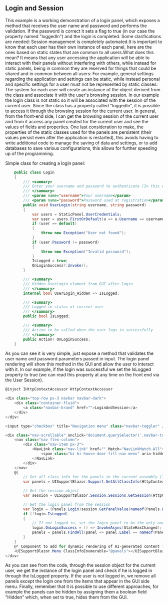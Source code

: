 ﻿## Login and Session

This example is a working demonstration of a login panel, which exposes a method that receives the user name and password and performs the validation. If the password is correct it sets a flag to true (in our case the property named "loggedIn") and the login is completed.
Some clarifications are needed: Session management is completely automated.It is important to know that each user has their own instance of each panel, here are the ones based on static states that are common to all users.What does this mean? It means that any user accessing the application will be able to interact with their panels without interfering with others, while instead for static panels, being in common they are reserved for things that could be shared and in common between all users: For example, general settings regarding the application and settings can be static, while instead personal and specific settings for a user must not be represented by static classes: The system for each user will create an instance of the object derived from the class and associate it with the user's browsing session. In our example the login class is not static so it will be associated with the session of the current user. Since the class has a property called "loggedIn", it is possible to access it through the browsing session for the current user. In general, from the front-end side, I can get the browsing session of the current user and from it access any panel created for the current user and see the values ​​of fields and properties.
One last consideration to make, the properties of the static classes used for the panels are persistent (their values ​​persist even after the application is restarted), this avoids having to write additional code to manage the saving of data and settings, or to add databases to save various configurations, this allows for further speeding up of the programming.

Simple class for creating a login panel:

```csharp
    public class Login
    {
        /// <summary>
        /// Enter your username and password to authenticate (In this example you can use "demo" and "password")
        /// </summary>
        /// <param name="username">Your username</param>
        /// <param name="password">Password used at registration</param>
        public void UserLogin(string username, string password)
        {
            var users = StaticPanel.UserCredentials;            
            var user = users.FirstOrDefault(u => u.Username == username);
            if (user == default)
            {
                throw new Exception("User not found");
            }
            if (user.Password != password)
            {
                throw new Exception("Invalid password");
            }
            IsLogged = true;
            OnLoginSuccess?.Invoke();
        }

        /// <summary>
        /// Hidden UserLogin element from GUI after login
        /// </summary>
        internal bool UserLogin_Hidden => IsLogged;

        /// <summary>
        /// Logged in status of current user
        /// </summary>
        public bool IsLogged;

        /// <summary>
        /// Action to be called when the user logs in successfully
        /// </summary>
        public Action? OnLoginSuccess;
    }
```

As you can see it is very simple, just expose a method that validates the user name and password parameters passed in input. The login panel rendering will show this method in the GUI and allow the user to interact with it.
In our example, if the login was successful we set the IsLogged property to true (we can read this property at any time on the front end via the User Session).

```csharp
@inject IHttpContextAccessor HttpContextAccessor

<div class="top-row ps-3 navbar navbar-dark">
    <div class="container-fluid">
        <a class="navbar-brand" href="">LoginAndSession</a>
    </div>
</div>

<input type="checkbox" title="Navigation menu" class="navbar-toggler" />

<div class="nav-scrollable" onclick="document.querySelector('.navbar-toggler').click()">
    <nav class="nav flex-column">
        <div class="nav-item px-3">
            <NavLink class="nav-link" href="" Match="NavLinkMatch.All">
                <span class="bi bi-house-door-fill-nav-menu" aria-hidden="true"></span> Home
            </NavLink>
        </div>
    </nav>
    @{
        // Get all class info for the panels in the current assembly (If the back-end is external you can indicate the namespace for which you want to generate the panels)
        var panels = UISupportBlazor.Support.GetAllClassInfo(HttpContextAccessor.HttpContext);

        // Get the session object
        var session = UISupportBlazor.Session.Sessions.GetSession(HttpContextAccessor.HttpContext);

        // Get the login panel from the session
        var login = (Panels.Login)session.GetPanelValue(nameof(Panels.Login));
        if (!login.IsLogged)
        {
            // If not logged in, set the login panel to be the only one visible
            login.OnLoginSuccess = () => InvokeAsync(StateHasChanged); // Refresh the menu on login success
            panels = panels.FindAll(panel => panel.Label == nameof(Panels.Login)); // Show only the login panel if not logged in
        }
    }
    @* Component to add for dynamic rendering of AI-generated content *@
    <UISupportBlazor.Menu ClassInfoEnumerable="@panels"></UISupportBlazor.Menu>
</div>
```
As you can see from the code, through the session object for the current user, we get the instance of the login panel and check if he is logged in through the IsLogged property.
If the user is not logged in, we remove all panels except the login one from the items that appear in the GUI side menu.
Finally, remember that it is possible to use different approaches, for example the panels can be hidden by assigning them a boolean field "Hidden" which, when set to true, hides them from the GUI.